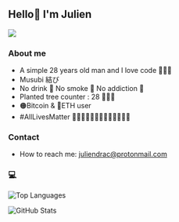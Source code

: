 ## Hello👋 I'm Julien
![](https://komarev.com/ghpvc/?username=DracJulien&abbreviated=true)

### About me
  - A simple 28 years old man and I love code 🧙🏻‍♂️
  - Musubi 結び 
  - No drink 🚫 No smoke 🚫 No addiction 🚫
  - Planted tree counter : 28 🌲🌲🌲
  - 🟠Bitcoin & 🔵ETH user 
  - #AllLivesMatter 👳🏽‍♀️👮🏻🧕🏾👷🏿‍♂️🥷🧟‍♂️

### Contact
  - How to reach me: juliendrac@protonmail.com

### 💻
![Top Languages](https://github-readme-stats.vercel.app/api/top-langs/?username=DracJulien&layout=compact&theme=radical)

![GitHub Stats](https://github-readme-stats.vercel.app/api?username=DracJulien&show_icons=true&theme=radical)



